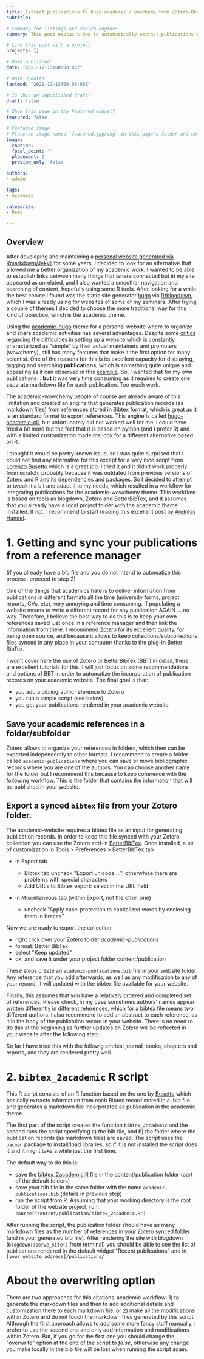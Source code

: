 ```yaml
---
title: Extract publications to hugo-academic / wowchemy from Zotero-BetterBibTex
subtitle:

# Summary for listings and search engines
summary: This post explains how to automatically extract publications stored in Zotero (or in any reference manager exportable to Bibtex) and publish them as a publication record in hugo-academic using blogdown/R

# Link this post with a project
projects: []

# Date published
date: "2021-12-13T00:00:00Z"

# Date updated
lastmod: "2021-12-13T00:00:00Z"

# Is this an unpublished draft?
draft: false

# Show this page in the Featured widget?
featured: false

# Featured image
# Place an image named `featured.jpg/png` in this page's folder and customize its options here.
image:
  caption:
  focal_point: ""
  placement: 2
  preview_only: false

authors:
- admin

tags:
- Academic

categories:
- Demo

---
```


## Overview

After developing and maintaining a [personal website generated vía Rmarkdown/Jekyll](https://juancarloscastillo.github.io/jc-castillo/) for some years, I decided to look for an alternative that allowed me a better organization of my academic work. I wanted to be able to establish links between many things  that where connected but in my site appeared as unrelated, and I also wanted a smoother navigation and searching of content, hopefully using some R tools. After looking for a while the best choice I found was the static site generator [hugo](https://gohugo.io/) via [R/blogdown](https://bookdown.org/yihui/blogdown/), which I was already using for websites of some of my seminars. After trying a couple of themes I decided to choose the more traditional way for this kind of objective, which is the academic theme.

Using the [academic-hugo](https://academic-demo.netlify.app/) theme for a personal website where to organize and share academic activities has several advantages. Despite some [critics](https://spectrum.chat/academic/general/the-deadly-rabbit-hole-of-the-academic-theme~c9d51eb8-f2af-4ec8-8ee6-cea4f175a572) regarding the difficulties in setting up a website which is constantly characterized as "simple" by their actual maintainers and promoters (wowchemy), still has many features that make it the first option for many scientist. One of the reasons for this is its excellent capacity for displaying, tagging and searching **publications**, which is something quite unique and appealing as it can observed in this [example](https://solomonkurz.netlify.app/publication/). So, I wanted that for my own publications ...**but** it was very time consuming as it requires to create one separate markdown file for each publication. Too much work.

The academic-wowchemy people of course are already aware of this limitation and created an engine that generates publication records (as markdown files) from references stored in Bibtex format, which is great as it is an standard format to export references. This engine is called [hugo-academic-cli](https://github.com/wowchemy/hugo-academic-cli), but unfortunately did not worked well for me. I could have tried a bit more but the fact that it is based on python (and I prefer R) and with a limited customization made me look for a different alternative based on R.

I thought it would be pretty known issue, so I was quite surprised that I could not find any alternative for this except for a very nice script from [Lorenzo Busetto](https://www.r-bloggers.com/2018/03/automatically-importing-publications-from-bibtex-to-a-hugo-academic-blog-2/) which is a great job. I tried it and it didn't work properly from scratch, probably because it was outdated from previous versions of Zotero and R and its dependencies and packages. So I decided to attempt to tweak it a bit and adapt it to my needs, which resulted in a workflow for integrating publications for the academic-wowchemy theme. This workflow is based on tools as blogdown, Zotero and BetterBibTex, and it assumes that you already have a local project folder with the academic theme installed. If not, I recommend to start reading this excellent post by [Andreas Handel](https://www.andreashandel.com/posts/blogdown-website-1/).

# 1. Getting and sync your publications from a reference manager

(if you already have a bib file and you do not intend to automatize this process, proceed to step 2)

One of the things that academics hate is to deliver information from publications in different formats all the time (university forms, project reports, CVs, etc), very annoying and time consuming. If populating a website means to write a different record for any publication AGAIN ... no way. Therefore, I believe the best way to do this is to keep your own references saved just once in a reference manager and then link the information from there. I recommend [Zotero](https://www.zotero.org/) for its excellent quality, for being open source, and because it allows to keep collections/subcollections files synced in any place in your computer thanks to the plug-in Better BibTex.

I won't cover here the use of Zotero or BetterBibTex (BBT) in detail, there are excellent tutorials for this. I will just focus on some recommendations and options of BBT in order to automatize the incorporation of publication records on your academic website. The final goal is that:

- you add a bibliographic reference to Zotero
- you run a simple script (see below)
- you get your publications rendered in your academic website

## Save your academic references in a folder/subfolder

Zotero allows to organize your references in folders, which then can be exported independently to other formats. I recommend to create a folder called `academic-publications` where you can save or move bibliographic records where you are one of the authors. You can choose another name for the folder but I recommend this because to keep coherence with the following workflow. This is the folder that contains the information that will be published in your website.

## Export a synced `bibtex` file from your Zotero folder.

The academic-website requires a bibtex file as an input for generating publication records. In order to keep this file synced with your Zotero collection you can use the Zotero add-in [BetterBibTex](https://retorque.re/zotero-better-bibtex/). Once installed, a bit of customization in Tools > Preferences > BetterBibTex tab

- in Export tab
  - Bibtex tab uncheck "Export unicode ...", otherwhise there are problems with special characters
  - Add URLs to Bibtex export: select in the URL field

- in Miscellaneous tab (within Export, not the other one)
  - uncheck "Apply case-protection to capitalized words by enclosing them in braces"

Now we are ready to export the collection:

  - right click over your Zotero folder _academic-publications_
  - format: Better BibTex
  - select "Keep updated"
  - ok, and save it under your project folder content/publication

These steps create an `academic-publications.bib` file in your website folder. Any reference that you add afterwards, as well as any modification to any of your record, it will updated with the bibtex file available for your website.

Finally, this assumes that you have a relatively ordered and completed set of references. Please check, in my case sometimes authors' names appear written differently in different references, which for a bibtex file means two different authors. I also recommend to add an abstract to each reference, as it is the body of the publication record in your website. There is no need to do this at the beginning as further updates on Zotero will be reflected in your website after the following step.

So far I have tried this with the followig entries: journal, books, chapters and reports, and they are rendered pretty well.

# 2. `bibtex_2academic` R script

This R script consists of an R function based on the one by [Busetto](https://www.r-bloggers.com/2018/03/automatically-importing-publications-from-bibtex-to-a-hugo-academic-blog-2/) which basically extracts information from each Bibtex record stored in a .bib file and generates a markdown file incorporated as publication in the academic theme.

The first part of the script creates the function `bibtex_2academic` and the second runs the script specifying a) the bib file, and b) the folder where the publication records (as markdown files) are saved. The script uses the `pacman` package to install/load libraries, so if it is not installed the script does it and it might take a while just the first time.

The default way to do this is:

- save the [bibtex_2academic.R](https://raw.githubusercontent.com/juancarloscastillo/starter-hugo-academic/master/content/publication/bibtex_2academic.R) file in the content/publication folder (part of the default folders)
- save your bib file in the same folder with the name `academic-publications.bib` (details in previous step)
- run the script from R. Assuming that your working directory is the root folder of the website project, run: `source("content/publication/bibtex_2academic.R")`

After running the script, the publication folder should have as many markdown files as the number of references in your Zotero synced folder (and in your generated bib file). After rendering the site with blogdown (`blogdown::serve_site()` from terminal) you should be able to see the list of publications rendered in the default widget "Recent publications" and in `[your website address]/publications/`

# About the overwriting option

There are two approaches for this citations-academic workflow: 1) to generate the markdown files and then to add additional details and customization there to each markdown file, or 2) make all the modifications within Zotero and do not touch the markdown files generated by this script. Although the first approach allows to add some more fancy stuff manually, I prefer to use the second one and only add information and modifications within Zotero. But, if you go for the first one you should change the "overwrite" option at the end of the script to _false_, otherwise any change you make locally in the bib file will be lost when running the script again.
